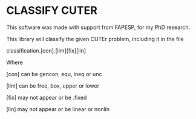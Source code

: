 CLASSIFY CUTER
==============

This software was made with support from FAPESP, for my PhD research.

This library will classify the given CUTEr problem, including it in the
file

   classification.[con].[lim][fix][lin]

Where 

[con] can be gencon, equ, ineq or unc

[lim] can be free, box, upper or lower

[fix] may not appear or be .fixed

[lin] may not appear or be linear or nonlin
